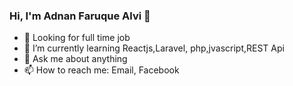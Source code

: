 ### Hi, I'm Adnan Faruque Alvi 👋

- 🔭 Looking for full time job
- 🌱 I’m currently learning Reactjs,Laravel, php,jvascript,REST Api
- 💬 Ask me about anything
- 📫 How to reach me: Email, Facebook


